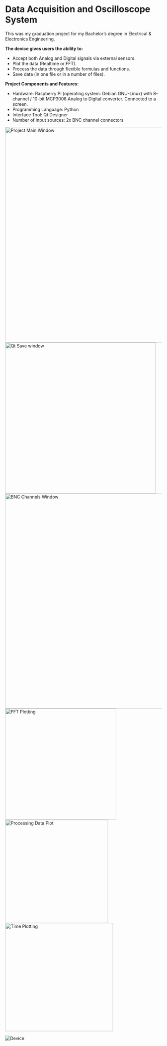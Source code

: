 # Data Acquisition and Oscilloscope System

This was my graduation project for my Bachelor’s degree in Electrical &amp; Electronics Engineering.

**The device gives users the ability to:**
- Accept both Analog and Digital signals via external sensors.
- Plot the data (Realtime or FFT).
- Process the data through flexible formulas and functions.
- Save data (in one file or in a number of files).

**Project Components and Features:**
- Hardware: Raspberry Pi (operating system: Debian GNU-Linux) with 8-channel / 10-bit MCP3008 Analog to Digital converter. Connected to a screen.
- Programming Language: Python
- Interface Tool: Qt Designer
- Number of input sources: 2x BNC channel connectors

<img width="691" alt="Project Main Window" src="https://user-images.githubusercontent.com/106883160/172073650-422ead24-839f-4079-bf90-af70c6fd11f3.png">

<img width="484" alt="Qt Save window" src="https://user-images.githubusercontent.com/106883160/172073664-16caffb8-4716-4ff6-824b-a1a3aab413a8.png">

<img width="689" alt="BNC Channels Window" src="https://user-images.githubusercontent.com/106883160/172073696-f175fddb-4958-4802-8ff0-1a09c49bb930.png">

<img width="357" alt="FFT Plotting" src="https://user-images.githubusercontent.com/106883160/172073672-2537dc1a-430f-4a62-b21f-e72af3ead97c.png">

<img width="331" alt="Processing Data Plot" src="https://user-images.githubusercontent.com/106883160/172073676-80932fa8-1a68-426f-828b-fc094c91cd1f.png">

<img width="347" alt="Time Plotting" src="https://user-images.githubusercontent.com/106883160/172073684-e8b6318c-ff6c-4ebe-a007-5a5914488c30.png">

![Device](https://user-images.githubusercontent.com/106883160/172073708-dbf9044a-48c5-4364-9135-8b2eb42b9e8f.jpg)

